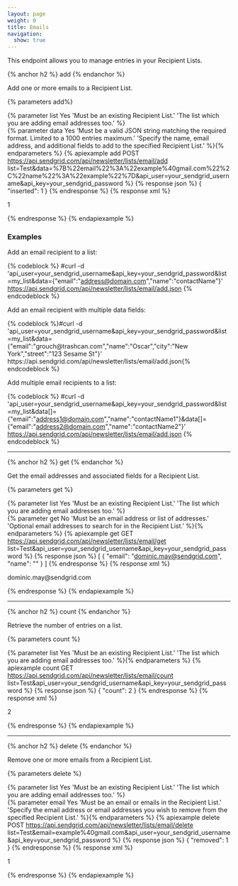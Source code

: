 ```yaml
---
layout: page
weight: 0
title: Emails
navigation:
  show: true
---
```


This endpoint allows you to manage entries in your Recipient Lists.


{% anchor h2 %}
add 
{% endanchor %}

Add one or more emails to a Recipient List.

{% parameters add%} 
  
  {% parameter list Yes 'Must be an existing Recipient List.' 'The list which you are adding email addresses too.' %}  
  {% parameter data Yes 'Must be a valid JSON string matching the required format. Limited to a 1000 entries maximum.' 'Specify the name, email address, and additional fields to add to the specified Recipient List.' %}{% endparameters %} 
{% apiexample add POST https://api.sendgrid.com/api/newsletter/lists/email/add list=Test&data=%7B%22email%22%3A%22example%40gmail.com%22%2C%22name%22%3A%22example%22%7D&api_user=your_sendgrid_username&api_key=your_sendgrid_password %}
  {% response json %}
{
  "inserted": 1
}
{% endresponse %}
  {% response xml %}
<?xml version="1.0" encoding="ISO-8859-1"?>

<result>
   <inserted>1</inserted>
</result>

  {% endresponse %}
{% endapiexample %}

### Examples

Add an email recipient to a list:



{% codeblock %}
#curl -d 'api_user=your_sendgrid_username&amp;api_key=your_sendgrid_password&amp;list=my_list&amp;data={"email":"address@domain.com","name":"contactName"}' https://api.sendgrid.com/api/newsletter/lists/email/add.json
{% endcodeblock %}

<p>Add an email recipient with multiple data fields:</p>
{% codeblock %}#curl -d 'api_user=your_sendgrid_username&amp;api_key=your_sendgrid_password&amp;list=my_list&amp;data={"email":"grouch@trashcan.com","name":"Oscar","city":"New York","street":"123 Sesame St"}' https://api.sendgrid.com/api/newsletter/lists/email/add.json{% endcodeblock %}



Add multiple email recipients to a list:

{% codeblock %} \#curl -d 'api_user=your_sendgrid_username&api_key=your_sendgrid_password&list=my_list&data[]={"email":"address1@domain.com","name":"contactName1"}&data[]={"email":"address2@domain.com","name":"contactName2"}' https://api.sendgrid.com/api/newsletter/lists/email/add.json {% endcodeblock %}

* * * * *


{% anchor h2 %}
get 
{% endanchor %}

Get the email addresses and associated fields for a Recipient List.

{% parameters get %} 
  
  {% parameter list Yes 'Must be an existing Recipient List.' 'The list which you are adding email addresses too.' %}  
  {% parameter get No 'Must be an email address or list of addresses.' 'Optional email addresses to search for in the Recipient List.' %}{% endparameters %} 
{% apiexample get GET https://api.sendgrid.com/api/newsletter/lists/email/get list=Test&api_user=your_sendgrid_username&api_key=your_sendgrid_password %}
  {% response json %}
[
  {
    "email": "dominic.may@sendgrid.com",
    "name": ""
  }
]
{% endresponse %}
  {% response xml %}
<?xml version="1.0" encoding="ISO-8859-1"?>

<emails>
   <email>
      <email>dominic.may@sendgrid.com</email>
      <name> </name>
   </email>
</emails>

  {% endresponse %}
{% endapiexample %}

* * * * *


{% anchor h2 %}
count 
{% endanchor %}

Retrieve the number of entries on a list.

{% parameters count %} 
  
  {% parameter list Yes 'Must be an existing Recipient List.' 'The list which you are adding email addresses too.' %}{% endparameters %} 
{% apiexample count GET https://api.sendgrid.com/api/newsletter/lists/email/count list=Test&api_user=your_sendgrid_username&api_key=your_sendgrid_password %}
  {% response json %}
{
  "count": 2
}
{% endresponse %}
  {% response xml %}
<?xml version="1.0" encoding="ISO-8859-1"?>

<result>
   <count>2</count>
</result>

  {% endresponse %}
{% endapiexample %}

* * * * *


{% anchor h2 %}
delete 
{% endanchor %}

Remove one or more emails from a Recipient List.

{% parameters delete %} 
  
  {% parameter list Yes 'Must be an existing Recipient List.' 'The list which you are adding email addresses too.' %}  
  {% parameter email Yes 'Must be an email or emails in the Recipient List.' 'Specify the email address or email addresses you wish to remove from the specified Recipient List.' %}{% endparameters %} 
{% apiexample delete POST https://api.sendgrid.com/api/newsletter/lists/email/delete list=Test&email=example%40gmail.com&api_user=your_sendgrid_username&api_key=your_sendgrid_password %}
  {% response json %}
{
  "removed": 1
}
{% endresponse %}
  {% response xml %}
<?xml version="1.0" encoding="ISO-8859-1"?>

<result>
   <removed>1</removed>
</result>

  {% endresponse %}
{% endapiexample %}

